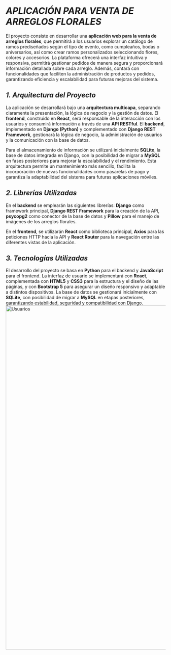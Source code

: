 # *APLICACIÓN PARA VENTA DE ARREGLOS FLORALES*

El proyecto consiste en desarrollar una **aplicación web para la venta de arreglos florales**, que permitirá a los usuarios explorar un catálogo de ramos prediseñados según el tipo de evento, como cumpleaños, bodas o aniversarios, así como crear ramos personalizados seleccionando flores, colores y accesorios. La plataforma ofrecerá una interfaz intuitiva y responsiva, permitirá gestionar pedidos de manera segura y proporcionará información detallada sobre cada arreglo. Además, contará con funcionalidades que faciliten la administración de productos y pedidos, garantizando eficiencia y escalabilidad para futuras mejoras del sistema.

## *1. Arquitectura del Proyecto*

La aplicación se desarrollará bajo una **arquitectura multicapa**, separando claramente la presentación, la lógica de negocio y la gestión de datos. El **frontend**, construido en **React**, será responsable de la interacción con los usuarios y consumirá información a través de una **API RESTful**. El **backend**, implementado en **Django (Python)** y complementado con **Django REST Framework**, gestionará la lógica de negocio, la administración de usuarios y la comunicación con la base de datos.

Para el almacenamiento de información se utilizará inicialmente **SQLite**, la base de datos integrada en Django, con la posibilidad de migrar a **MySQL** en fases posteriores para mejorar la escalabilidad y el rendimiento. Esta arquitectura permite un mantenimiento más sencillo, facilita la incorporación de nuevas funcionalidades como pasarelas de pago y garantiza la adaptabilidad del sistema para futuras aplicaciones móviles.

## *2. Librerías Utilizadas*

En el **backend** se emplearán las siguientes librerías: **Django** como framework principal, **Django REST Framework** para la creación de la API, **psycopg2** como conector de la base de datos y **Pillow** para el manejo de imágenes de los arreglos florales.

En el **frontend**, se utilizarán **React** como biblioteca principal, **Axios** para las peticiones HTTP hacia la API y **React Router** para la navegación entre las diferentes vistas de la aplicación.

## *3. Tecnologías Utilizadas*

El desarrollo del proyecto se basa en **Python** para el backend y **JavaScript** para el frontend. La interfaz de usuario se implementará con **React**, complementada con **HTML5** y **CSS3** para la estructura y el diseño de las páginas, y con **Bootstrap 5** para asegurar un diseño responsivo y adaptable a distintos dispositivos. La base de datos se gestionará inicialmente con **SQLite**, con posibilidad de migrar a **MySQL** en etapas posteriores, garantizando estabilidad, seguridad y compatibilidad con Django.
<img width="1920" height="1080" alt="Usuarios" src="https://github.com/user-attachments/assets/1ac58734-5f9a-4391-bbf7-fb40c67921c6" />
